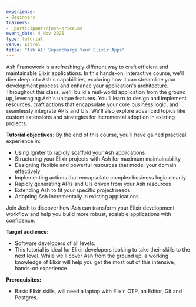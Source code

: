 ```yaml
---
experience:
- Beginners
trainers:
- _participants/josh-price.md
event_date: 4 Nov 2025
type: tutorial
venue: Estrel
title: "Ash AI: Supercharge Your Elixir Apps"
---
```


Ash Framework is a refreshingly different way to craft efficient and maintainable Elixir applications. In this hands-on, interactive course, we'll dive deep into Ash's capabilities, exploring how it can streamline your development process and enhance your application's architecture. 
Throughout this class, we'll build a real-world application from the ground up, leveraging Ash's unique features. You'll learn to design and implement resources, craft actions that encapsulate your core business logic, and seamlessly integrate APIs and UIs. We'll also explore advanced topics like custom extensions and strategies for incremental adoption in existing projects.

**Tutorial objectives:**
By the end of this course, you'll have gained practical experience in:
* Using Igniter to rapidly scaffold your Ash applications
* Structuring your Elixir projects with Ash for maximum maintainability
* Designing flexible and powerful resources that model your domain effectively
* Implementing actions that encapsulate complex business logic cleanly
* Rapidly generating APIs and UIs driven from your Ash resources
* Extending Ash to fit your specific project needs
* Adopting Ash incrementally in existing applications

Join Josh to discover how Ash can transform your Elixir development workflow and help you build more robust, scalable applications with confidence.

**Target audience:**
- Software developers of all levels.
- This tutorial is ideal for Elixir developers looking to take their skills to the next level. While we'll cover Ash from the ground up, a working knowledge of Elixir will help you get the most out of this intensive, hands-on experience.

**Prerequisites:**
- Basic Elixir skills, will need a laptop with Elixir, OTP, an Editor, Git and Postgres.